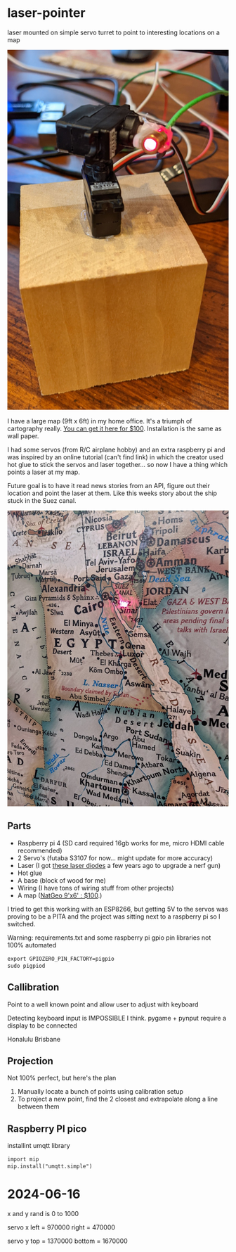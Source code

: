 # laser-pointer
laser mounted on simple servo turret to point to interesting locations on a map

![turret on block](images/turret_on_block.jpg)

I have a large map (9ft x 6ft) in my home office. It's a triumph of cartography really. [You can get it here for $100](https://www.natgeomaps.com/re-world-executive-mural). Installation is the same as wall paper.

I had some servos (from R/C airplane hobby) and an extra raspberry pi and was inspired by an online tutorial (can't find link) in which the creator used hot glue to stick the servos and laser together... so now I have a thing which points a laser at my map.

Future goal is to have it read news stories from an API, figure out their location and point the laser at them. Like this weeks story about the ship stuck in the Suez canal.

![Suez Canal](images/suez_canal.jpg)

## Parts
* Raspberry pi 4 (SD card required 16gb works for me, micro HDMI cable recommended)
* 2 Servo's (futaba S3107 for now... might update for more accuracy)
* Laser (I got [these laser diodes](https://www.amazon.com/gp/product/B00VCR036Q/ref=ppx_yo_dt_b_search_asin_title?ie=UTF8&psc=1) a few years ago to upgrade a nerf gun)
* Hot glue
* A base (block of wood for me)
* Wiring (I have tons of wiring stuff from other projects)
* A map ([NatGeo 9'x6' : $100](https://www.natgeomaps.com/re-world-executive-mural).)

I tried to get this working with an ESP8266, but getting 5V to the servos was proving to be a PITA and the project was sitting next to a raspberry pi so I switched.

Warning: requirements.txt and some raspberry pi gpio pin libraries not 100% automated
```
export GPIOZERO_PIN_FACTORY=pigpio
sudo pigpiod
```

## Callibration
Point to a well known point and allow user to adjust with keyboard

Detecting keyboard input is IMPOSSIBLE I think.
pygame + pynput require a display to be connected

Honalulu
Brisbane

## Projection
Not 100% perfect, but here's the plan
1. Manually locate a bunch of points using calibration setup
1. To project a new point, find the 2 closest and extrapolate along a line between them

## Raspberry PI pico
installint umqtt library
```
import mip
mip.install("umqtt.simple")
```
# 2024-06-16
x and y rand is 0 to 1000

servo x
left = 970000
right = 470000

servo y
top = 1370000
bottom = 1670000


